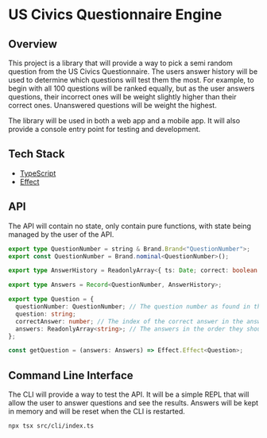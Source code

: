 # US Civics Questionnaire Engine

## Overview

This project is a library that will provide a way to pick a semi random question from the US Civics Questionnaire. The users answer history will be used to determine which questions will test them the most. For example, to begin with all 100 questions will be ranked equally, but as the user answers questions, their incorrect ones will be weight slightly higher than their correct ones. Unanswered questions will be weight the highest.

The library will be used in both a web app and a mobile app. It will also provide a console entry point for testing and development.

## Tech Stack

- [TypeScript](https://www.typescriptlang.org/)
- [Effect](https://effect-ts.github.io/effect/)

## API

The API will contain no state, only contain pure functions, with state being managed by the user of the API.

```typescript
export type QuestionNumber = string & Brand.Brand<"QuestionNumber">;
export const QuestionNumber = Brand.nominal<QuestionNumber>();

export type AnswerHistory = ReadonlyArray<{ ts: Date; correct: boolean }>;

export type Answers = Record<QuestionNumber, AnswerHistory>;

export type Question = {
  questionNumber: QuestionNumber; // The question number as found in the US Civics Questionnaire
  question: string;
  correctAnswer: number; // The index of the correct answer in the answers array
  answers: ReadonlyArray<string>; // The answers in the order they should be displayed, one correct answer and the rest distractors
};

const getQuestion = (answers: Answers) => Effect.Effect<Question>;
```

## Command Line Interface

The CLI will provide a way to test the API. It will be a simple REPL that will allow the user to answer questions and see the results. Answers will be kept in memory and will be reset when the CLI is restarted.

```bash
npx tsx src/cli/index.ts
```
